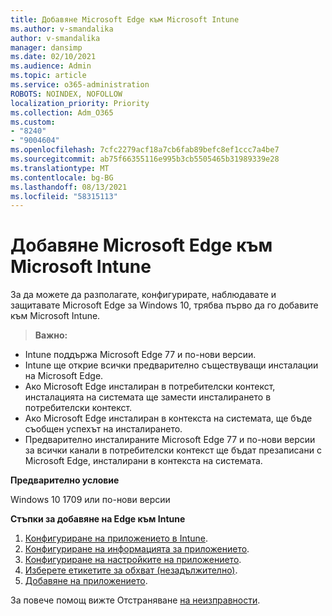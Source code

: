 ```yaml
---
title: Добавяне Microsoft Edge към Microsoft Intune
ms.author: v-smandalika
author: v-smandalika
manager: dansimp
ms.date: 02/10/2021
ms.audience: Admin
ms.topic: article
ms.service: o365-administration
ROBOTS: NOINDEX, NOFOLLOW
localization_priority: Priority
ms.collection: Adm_O365
ms.custom:
- "8240"
- "9004604"
ms.openlocfilehash: 7cfc2279acf18a7cb6fab89befc8ef1ccc7a4be7
ms.sourcegitcommit: ab75f66355116e995b3cb5505465b31989339e28
ms.translationtype: MT
ms.contentlocale: bg-BG
ms.lasthandoff: 08/13/2021
ms.locfileid: "58315113"
---
```

# <a name="add-microsoft-edge-to-microsoft-intune"></a>Добавяне Microsoft Edge към Microsoft Intune

За да можете да разполагате, конфигурирате, наблюдавате и защитавате Microsoft Edge за Windows 10, трябва първо да го добавите към Microsoft Intune.

> **Важно:**
- Intune поддържа Microsoft Edge 77 и по-нови версии.
- Intune ще открие всички предварително съществуващи инсталации на Microsoft Edge.
- Ако Microsoft Edge инсталиран в потребителски контекст, инсталацията на системата ще замести инсталирането в потребителски контекст.
- Ако Microsoft Edge инсталиран в контекста на системата, ще бъде съобщен успехът на инсталирането.
- Предварително инсталираните Microsoft Edge 77 и по-нови версии за всички канали в потребителски контекст ще бъдат презаписани с Microsoft Edge, инсталирани в контекста на системата.

**Предварително условие**

Windows 10 1709 или по-нови версии

**Стъпки за добавяне на Edge към Intune**

1. [Конфигуриране на приложението в Intune](https://docs.microsoft.com/mem/intune/apps/apps-windows-edge).
2. [Конфигуриране на информацията за приложението](https://docs.microsoft.com/mem/intune/apps/apps-windows-edge).
3. [Конфигуриране на настройките на приложението](https://docs.microsoft.com/mem/intune/apps/apps-windows-edge).
4. [Изберете етикетите за обхват (незадължително)](https://docs.microsoft.com/mem/intune/apps/apps-windows-edge).
5. [Добавяне на приложението](https://docs.microsoft.com/mem/intune/apps/apps-windows-edge).

За повече помощ вижте Отстраняване [на неизправности](https://docs.microsoft.com/mem/intune/apps/apps-windows-edge).




